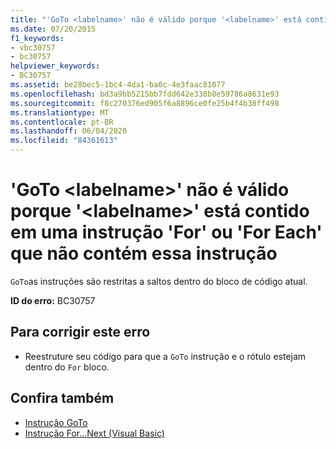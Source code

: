 ```yaml
---
title: "'GoTo <labelname>' não é válido porque '<labelname>' está contido em uma instrução 'For' ou 'For Each' que não contém essa instrução"
ms.date: 07/20/2015
f1_keywords:
- vbc30757
- bc30757
helpviewer_keywords:
- BC30757
ms.assetid: be28bec5-1bc4-4da1-ba0c-4e3faac81077
ms.openlocfilehash: bd3a9bb5215bb7fdd642e338b8e59786a8631e93
ms.sourcegitcommit: f8c270376ed905f6a8896ce0fe25b4f4b38ff498
ms.translationtype: MT
ms.contentlocale: pt-BR
ms.lasthandoff: 06/04/2020
ms.locfileid: "84361613"
---
```

# <a name="goto-labelname-is-not-valid-because-labelname-is-inside-a-for-or-for-each-statement-that-does-not-contain-this-statement"></a>'GoTo \<labelname>' não é válido porque '\<labelname>' está contido em uma instrução 'For' ou 'For Each' que não contém essa instrução
`GoTo`as instruções são restritas a saltos dentro do bloco de código atual.  
  
 **ID do erro:** BC30757  
  
## <a name="to-correct-this-error"></a>Para corrigir este erro  
  
- Reestruture seu código para que a `GoTo` instrução e o rótulo estejam dentro do `For` bloco.  
  
## <a name="see-also"></a>Confira também

- [Instrução GoTo](../language-reference/statements/goto-statement.md)
- [Instrução For...Next (Visual Basic)](../language-reference/statements/for-next-statement.md)
